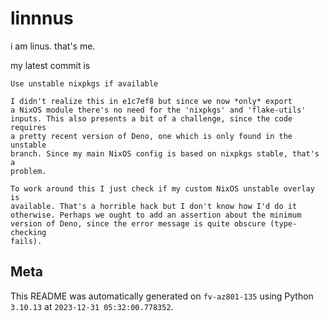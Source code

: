 # linnnus

i am linus. that's me.

my latest commit is

```
Use unstable nixpkgs if available

I didn't realize this in e1c7ef8 but since we now *only* export
a NixOS module there's no need for the 'nixpkgs' and 'flake-utils'
inputs. This also presents a bit of a challenge, since the code requires
a pretty recent version of Deno, one which is only found in the unstable
branch. Since my main NixOS config is based on nixpkgs stable, that's a
problem.

To work around this I just check if my custom NixOS unstable overlay is
available. That's a horrible hack but I don't know how I'd do it
otherwise. Perhaps we ought to add an assertion about the minimum
version of Deno, since the error message is quite obscure (type-checking
fails).
```

## Meta

This README was automatically generated on `fv-az801-135` using Python
`3.10.13` at `2023-12-31 05:32:00.778352`.
